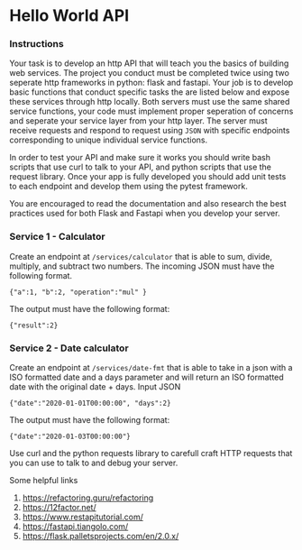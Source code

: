 # Hello World API

### Instructions
Your task is to develop an http API that will teach you the basics of building web services.
The project you conduct must be completed twice using two seperate http frameworks in python: flask and fastapi.
Your job is to develop basic functions that conduct specific tasks the are listed below and expose these services through http locally.
Both servers must use the same shared service functions, your code must implement proper seperation of concerns and seperate your service layer from your http layer.
The server must receive requests and respond to request using `JSON` with specific endpoints corresponding to unique individual service functions.

In order to test your API and make sure it works you should write bash scripts that use curl to talk to your API, and python scripts that use the request  library.
Once your app is fully developed you should add unit tests to each endpoint and develop them using the pytest framework.

You are encouraged to read the documentation and also research the best practices used for both Flask and Fastapi when you develop your server.

### Service 1 - Calculator
Create an endpoint at `/services/calculator` that is able to sum, divide, multiply, and subtract two numbers. The incoming JSON must have the following format.
```
{"a":1, "b":2, "operation":"mul" }
```

The output must have the following format:
```
{"result":2}
```

### Service 2 - Date calculator
Create an endpoint at `/services/date-fmt` that is able to take in a json with a ISO formatted date and a days parameter and will return an ISO formatted date with the original date + days.
Input JSON
```
{"date":"2020-01-01T00:00:00", "days":2}
```

The output must have the following format:
```
{"date":"2020-01-03T00:00:00"}
```

Use curl and the python requests library to carefull craft HTTP requests that you can use to talk to and debug your server.



Some helpful links
1. https://refactoring.guru/refactoring
2. https://12factor.net/
3. https://www.restapitutorial.com/
4. https://fastapi.tiangolo.com/
5. https://flask.palletsprojects.com/en/2.0.x/
